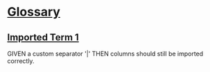 # [Glossary](#glossary)

## [Imported Term 1](#imported-term-1)

<!--{
  "uri": "/#1",
  "aliases": "Alias 1.1,Alias 1.2,Alias 1.3"
}-->

GIVEN a custom separator '|' THEN columns should still be imported correctly.

